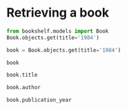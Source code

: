 # Retrieving a book


```python
from bookshelf.models import Book
Book.objects.get(title='1984')
```

```python
book = Book.objects.get(title='1984')
```

```python
book
```

```python
book.title
```

```python
book.author
```

```python
book.publication_year
```
